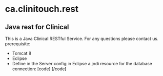 # ca.clinitouch.rest
## Java rest for Clinical
This is a Java Clinical RESTful Service.
For any questions please contact us.
prerequisite:
- Tomcat 8
- Eclipse
- Define in the Server config in Eclipse a jndi resource for the database connection:
[code]
<Resource
    name="jdbc/clinicaldb"
    auth="Container"
    type="javax.sql.DataSource"
    maxActive="100"
    maxIdle="30"
    maxWait="10000"
    driverClassName="com.mysql.jdbc.Driver"
    url="jdbc:mysql://localhost:3306/clinicaldb"
    username="root"
    password="test"
    />
[/code]
